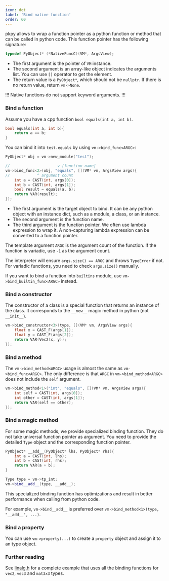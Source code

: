 ```yaml
---
icon: dot
label: 'Bind native function'
order: 60
---
```


pkpy allows to wrap a function pointer as a python function or method that can be called in python code.
This function pointer has the following signature:

```cpp
typedef PyObject* (*NativeFuncC)(VM*, ArgsView);
```
+ The first argument is the pointer of `VM` instance.
+ The second argument is an array-like object indicates the arguments list. You can use `[]` operator to get the element.
+ The return value is a `PyObject*`, which should not be `nullptr`. If there is no return value, return `vm->None`.

!!!
Native functions do not support keyword arguments.
!!!

### Bind a function

Assume you have a cpp function `bool equals(int a, int b)`.
```cpp
bool equals(int a, int b){
    return a == b;
}
```

You can bind it into `test.equals` by using `vm->bind_func<ARGC>`:

```cpp
PyObject* obj = vm->new_module("test");

//                     v [function name]
vm->bind_func<2>(obj, "equals", [](VM* vm, ArgsView args){
//            ^ argument count
    int a = CAST(int, args[0]);
    int b = CAST(int, args[1]);
    bool result = equals(a, b);
    return VAR(result);
});
```

+ The first argument is the target object to bind. It can be any python object with an instance dict, such as a module, a class, or an instance.
+ The second argument is the function name.
+ The third argument is the function pointer. We often use lambda expression to wrap it. A non-capturing lambda expression can be converted to a function pointer.

The template argument `ARGC` is the argument count of the function. If the function is variadic, use `-1` as the argument count.

The interpreter will ensure `args.size() == ARGC` and throws `TypeError` if not.
For variadic functions, you need to check `args.size()` manually.

If you want to bind a function into `builtins` module, use `vm->bind_builtin_func<ARGC>` instead.


### Bind a constructor

The constructor of a class is a special function that returns an instance of the class.
It corresponds to the `__new__` magic method in python (not `__init__`).

```cpp
vm->bind_constructor<3>(type, [](VM* vm, ArgsView args){
    float x = CAST_F(args[1]);
    float y = CAST_F(args[2]);
    return VAR(Vec2(x, y));
});
```

### Bind a method

The `vm->bind_method<ARGC>` usage is almost the same as `vm->bind_func<ARGC>`.
The only difference is that `ARGC` in `vm->bind_method<ARGC>` does not include the `self` argument.

```cpp
vm->bind_method<1>("int", "equals", [](VM* vm, ArgsView args){
    int self = CAST(int, args[0]);
    int other = CAST(int, args[1]);
    return VAR(self == other);
});
```

### Bind a magic method

For some magic methods, we provide specialized binding function.
They do not take universal function pointer as argument.
You need to provide the detailed `Type` object and the corresponding function pointer.

```cpp
PyObject* __add__(PyObject* lhs, PyObject* rhs){
    int a = CAST(int, lhs);
    int b = CAST(int, rhs);
    return VAR(a + b);
}

Type type = vm->tp_int;
vm->bind__add__(type, __add__);
```

This specialized binding function has optimizations and result in better performance when calling from python code.

For example, `vm->bind__add__` is preferred over `vm->bind_method<1>(type, "__add__", ...)`.

### Bind a property

You can use `vm->property(...)` to create a `property` object and assign it to an type object.

### Further reading

See [linalg.h](https://github.com/blueloveTH/pocketpy/blob/main/src/linalg.h) for a complete example that uses all the binding functions
for `vec2`, `vec3` and `mat3x3` types.